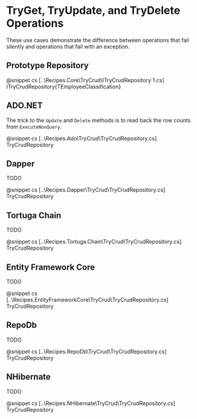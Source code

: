 ﻿# TryGet, TryUpdate, and TryDelete Operations

These use cases demonstrate the difference between operations that fail silently and operations that fail with an exception.

## Prototype Repository

@snippet cs [..\Recipes.Core\TryCrud\ITryCrudRepository`1.cs] ITryCrudRepository{TEmployeeClassification}

## ADO.NET

The trick to the `Update` and `Delete` methods is to read back the row counts from `ExecuteNonQuery`.

@snippet cs [..\Recipes.Ado\TryCrud\TryCrudRepository.cs] TryCrudRepository

## Dapper

TODO

@snippet cs [..\Recipes.Dapper\TryCrud\TryCrudRepository.cs] TryCrudRepository

## Tortuga Chain

TODO

@snippet cs [..\Recipes.Tortuga.Chain\TryCrud\TryCrudRepository.cs] TryCrudRepository

## Entity Framework Core

TODO

@snippet cs [..\Recipes.EntityFrameworkCore\TryCrud\TryCrudRepository.cs] TryCrudRepository

## RepoDb

TODO

@snippet cs [..\Recipes.RepoDb\TryCrud\TryCrudRepository.cs] TryCrudRepository

## NHibernate

TODO

@snippet cs [..\Recipes.NHibernate\TryCrud\TryCrudRepository.cs] TryCrudRepository






